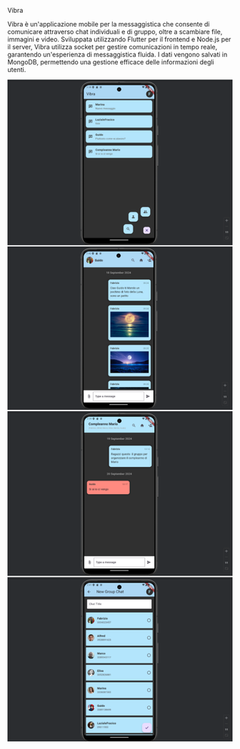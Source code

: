 Vibra

Vibra è un'applicazione mobile per la messaggistica che consente di comunicare attraverso chat individuali e di gruppo, oltre a scambiare file, immagini e video. 
Sviluppata utilizzando Flutter per il frontend e Node.js per il server, Vibra utilizza socket per gestire comunicazioni in tempo reale, garantendo un'esperienza di messaggistica fluida. 
I dati vengono salvati in MongoDB, permettendo una gestione efficace delle informazioni degli utenti.

<img src="images/ChatList.png" />
<img src="images/ChatScreen.png" />
<img src="images/GroupChatScreen.png" />
<img src="images/NewGroupChat.png" />

